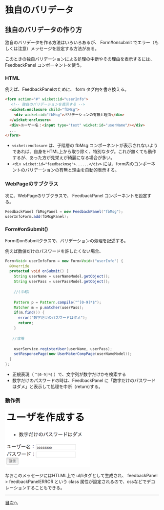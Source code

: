 # 独自のバリデータ

## 独自のバリデータの作り方

独自のバリデータを作る方法はいろいろあるが、 Form#onsubmit でエラー（もしくは注意）メッセージを設定する方法がある。

このときの独自バリデーションによる処理の中断やその理由を表示するには、 FeedbackPanel コンポーネントを使う。

### HTML

例えば、FeedbackPanelのために、  form タグ内を書き換える。

```html
<form action="#" wicket:id="userInfo">
　 <!-- 独自のバリデーションを表示する -->
  <wicket:enclosure child="fbMsg">
    <div wicket:id="fbMsg">バリデーションの有無と理由</div>
  </wicket:enclosure>
  <div>ユーザー名：<input type="text" wicket:id="userName"/></div>
  ...
</form>
```

- `wicket:enclosure` は、子階層の fbMsg コンポーネントが表示されないようであれば、自身をHTML上から取り除く、特別なタグ。これが無くても動作するが、あった方が見栄えが綺麗になる場合が多い。 
- `<div wicket:id="feedbackmsg">......</div>`  には、form内のコンポーネントのバリデーションの有無と理由を自動的表示する。

### WebPageのサブクラス

次に、WebPageのサブクラスで、 FeedbackPanel コンポーネントを設定する。

```java
FeedbackPanel fbMsgPanel = new FeedbackPanel("fbMsg");
userInfoForm.add(fbMsgPanel);
```

### Form#onSubmit()

FormのonSubmitクラスで、バリデーションの処理を記述する。

例えば数値だけのパスワードを許したくない場合、

```java
Form<Void> userInfoForm = new Form<Void>("userInfo") {
  @Override
  protected void onSubmit() {
    String userName = userNameModel.getObject();
    String userPass = userPassModel.getObject();

    //(中略)

    Pattern p = Pattern.compile("^[0-9]*$");
    Matcher m = p.matcher(userPass);
    if(m.find()) {
      error("数字だけのパスワードはダメ");
      return;
    }

　　//攻略

    userService.registerUser(userName, userPass);
    setResponsePage(new UserMakerCompPage(userNameModel));
  }
};
```

- 正規表現（ `^[0-9]*$` ）で、文字列が数字だけかを検索する
- 数字だけのパスワードの時は、FeedbackPanel に「数字だけのパスワードはダメ」と表示して処理を中断（return)する。

### 動作例

![fig01a](fig01a.png)

なおこのメッセージにはHTLML上で ul/liタグとして生成され、 feedbackPanel > feedbackPanelERROR という class 属性が設定されるので、cssなどでデコレーションすることもできる。

----

[目次へ](../../README.md) 